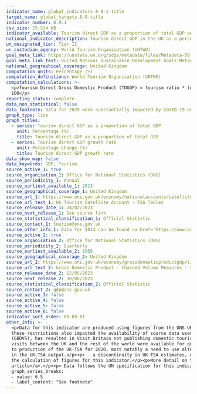 ```yaml
---
indicator_name: global_indicators.8-9-1-title
target_name: global_targets.8-9-title
indicator_number: 8.9.1
csv_size: 25.534 kB
indicator_available: Tourism direct GDP as a proportion of total GDP and in growth rate
national_indicator_description: Tourism direct GDP in the UK as a percentage of GDP (CVM) and in growth rate 
un_designated_tier: Tier II
un_custodian_agency: World Tourism Organization (UNTWO) 
goal_meta_link: https://unstats.un.org/sdgs/metadata/files/Metadata-08-09-01.pdf
goal_meta_link_text: United Nations Sustainable Development Goals Metadata (PDF 526 KB)
national_geographical_coverage: United Kingdom
computation_units: Percentage (%)
computation_definitions: World Tourism Organization (UNTWO)
computation_calculations: >-
  <p>Tourism Direct Gross Domestic Product (TDGDP) = tourism ratio * (output of domestic producers – internal tourism consumption + taxes less subsidies)</p><p>TDGDP as % GDP = (TDGDP / GDP CVM [£m]) * 100 OR In growth rate (%) = ((TDGDP in year[x] - TDGDP in year [x-1]) / TDGDP[x-1]) *
  100</p>
reporting_status: complete
data_non_statistical: false
data_footnote: Data for 2020 were substantially impacted by COVID-19 and should not be compared to previous years.
graph_type: line
graph_titles:
  - series: Tourism direct GDP as a proportion of total GDP
    unit: Percentage (%)
    title: Tourism direct GDP as a proportion of total GDP
  - series: Tourism direct GDP growth rate
    unit: Percentage change (%)
    title: Tourism direct GDP growth rate
data_show_map: false
data_keywords: GDP, Tourism
source_active_1: true
source_organisation_1: Office for National Statistics (ONS)
source_periodicity_1: Annual  
source_earliest_available_1: 2013
source_geographical_coverage_1: United Kingdom 
source_url_1: https://www.ons.gov.uk/economy/nationalaccounts/satelliteaccounts/datasets/uktourismsatelliteaccounttsatables
source_url_text_1: UK Tourism Satellite Account - TSA Tables
source_release_date_1: 24/02/2023
source_next_release_1: See source link
source_statistical_classification_1: Official Statistic 
source_contact_1: tourism@ons.gov.uk 
source_other_info_1: Data for 2014 can be found <a href="https://www.ons.gov.uk/businessindustryandtrade/tourismindustry/adhocs/005978unitedkingdomtourismsatelliteaccount2014">here</a>.
source_active_2: true
source_organisation_2: Office for National Statistics (ONS)
source_periodicity_2: Quarterly  
source_earliest_available_2: 1955
source_geographical_coverage_2: United Kingdom 
source_url_2: https://www.ons.gov.uk/economy/grossdomesticproductgdp/timeseries/abmi/pn2
source_url_text_2: Gross Domestic Product - Chained Volume Measures - Seasonally Adjusted £m
source_release_date_2: 12/05/2023
source_next_release_2: 30/06/2023
source_statistical_classification_2: Official Statistic 
source_contact_2: gdp@ons.gov.uk
source_active_3: false
source_active_4: false
source_active_5: false
source_active_6: false
indicator_sort_order: 08-09-01
other_info: >-
  <p>Data for this indicator are produced using figures from the ONS UK Tourism Satellite Accounts (UK-TSA), and ONS GDP statistics.</p><p>2020 saw major disruption to tourism, due to lockdowns and restrictions on international travel following the outbreak of Coronavirus (COVID-19), and
  these restrictions also impacted the availability of source data used to produce the UK-TSA. Of particular note were</p><p> - the pausing of the Great Britain Tourism Survey (GBTS) in periods of 2020. This, in combination with a merging of the GBTS with Great Britain Day Visits Survey
  (GBDVS), has resulted in Visit Britain not publishing domestic tourism statistics from these sources for the period January 2020 to March 2021.</p><p> - the pausing of the International Passenger Survey (IPS) from 16 March 2020, meaning that no IPS data on spending on international
  visits between the UK and the rest of the world were available for quarters 2 to 4 2020. The IPS data are a major input to the UK-TSA.</p><p> - no data from the Northern Ireland Continuous Household Survey were available for 2020.</p><p>These interferences created substantial challenges
  to production of the UK-TSA for 2020, most notably a need to use alternative data sources. This has resulted in</p><p> - a reduction in the direct-relevance of data inputs, meaning that the estimates in the UK-TSA 2020 are subject to more uncertainty than usual, impacting all data tables
  in the UK-TSA output.</p><p> - a discontinuity in UK-TSA estimates, due to having to utilise alternative data sources and new modelling techniques. This particularly impacts Table 2 of the UK-TSA source data, the values of which are also utilised in Tables 4 and 6. Table 6 is used for
  the calculation of figures for this indicator.</p><p>More detail on the methodology changes required for 2020 can be found in the notes page of the Source 1 download and the <a href="https://www.ons.gov.uk/economy/nationalaccounts/satelliteaccounts">2020 UK-TSA methodolgy
  article</a>.</p><p> Data follows the UN specification for this indicator. This indicator has been identified in collaboration with topic experts.
  graph_series_breaks:
  - value: 6.5
  - label_content: "See footnote"
---
```

